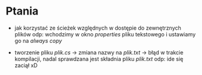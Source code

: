# Ptania
* jak korzystać ze ścieżek względnych w dostępie do zewnętrznych plików 
odp: wchodzimy w okno _properties_ pliku tekstowego i ustawiamy go na _always copy_ 

* tworzenie pliku _plik.cs_ -> zmiana nazwy na _plik.txt_ -> błąd w trakcie kompilacji, nadal sprawdzana jest składnia pliku _plik.txt_
odp: ide się zaciął xD

